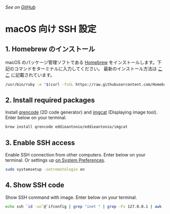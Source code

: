 ###### See on [GitHub](https://github.com/YutoMizutani/OneLinersDoc/blob/master/ssh/ja/macOS.md)

# macOS 向け SSH 設定

## 1. Homebrew のインストール

macOS のパッケージ管理ソフトである [Homebrew](https://brew.sh) をインストールします。下記のコマンドをターミナルに入力してください。
最新のインストール方法は [ここ](https://docs.brew.sh/Installation) に記載されています。

```sh
/usr/bin/ruby -e "$(curl -fsSL https://raw.githubusercontent.com/Homebrew/install/master/install)
```

## 2. Install required packages

Install [qrencode](https://github.com/fukuchi/libqrencode) (2D code generator) and [imgcat](https://github.com/eddieantonio/imgcat) (Displaying image tool). Enter below on your terminal.

```sh
brew install qrencode eddieantonio/eddieantonio/imgcat
```


## 3. Enable SSH access

Enable SSH connection from other computers. Enter below on your terminal.
Or settings up [on System Preferences](https://support.apple.com/guide/mac-help/allow-a-remote-computer-to-access-your-mac-mchlp1066/mac).

```sh
sudo systemsetup -setremotelogin on
```

## 4. Show SSH code

Show SSH command with image. Enter below on your terminal.

```sh
echo ssh `id -un`@`ifconfig | grep "inet " | grep -Fv 127.0.0.1 | awk '{print $2}'` | qrencode -s 20 -o out.png && imgcat out.png ; rm -f out.png
```
